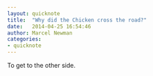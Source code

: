 ```yaml
---
layout: quicknote
title:  "Why did the Chicken cross the road?"
date:   2014-04-25 16:54:46
author: Marcel Newman
categories:
- quicknote
---
```

To get to the other side.
